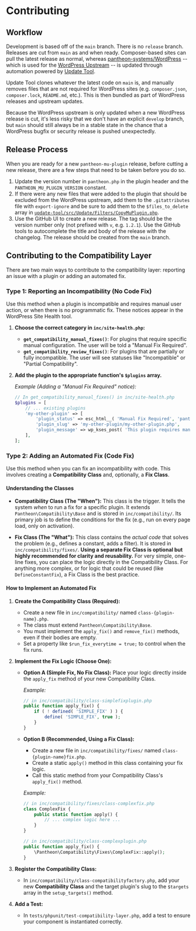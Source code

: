 # Contributing

## Workflow
Development is based off of the `main` branch. There is no `release` branch. Releases are cut from `main` as and when ready. Composer-based sites can pull the latest release as normal, whereas [pantheon-systems/WordPress](https://github.com/pantheon-systems/WordPress) -- which is used for the [WordPress Upstream](https://docs.pantheon.io/wordpress/) -- is updated through automation powered by [Update Tool](https://github.com/pantheon-systems/update-tool/).

Update Tool clones whatever the latest code on `main` is, and manually removes files that are not required for WordPress sites (e.g. `composer.json`, `composer.lock`, `README.md`, etc.). This is then bundled as part of WordPress releases and upstream updates.

Because the WordPress upstream is only updated when a new WordPress release is cut, it's less risky that we don't have an explicit `develop` branch, but `main` should still always be in a stable state in the chance that a WordPress bugfix or security release is pushed unexpectedly.

## Release Process

When you are ready for a new `pantheon-mu-plugin` release, before cutting a new release, there are a few steps that need to be taken before you do so.

1. Update the version number in `pantheon.php` in the plugin header and the `PANTHEON_MU_PLUGIN_VERSION` constant.
1. If there were any new files that were added to the plugin that should be excluded from the WordPress upstream, add them to the `.gitattributes` file with `export-ignore` and be sure to add them to the `$files_to_delete` array in [`update-tool/src/Update/Filters/CopyMuPlugin.php`](https://github.com/pantheon-systems/update-tool/blob/master/src/Update/Filters/CopyMuPlugin.php).
1. Use the GitHub UI to create a new release. The tag should be the version number only (not prefixed with `v`, e.g. `1.2.1`). Use the GitHub tools to autocomplete the title and body of the release with the changelog. The release should be created from the `main` branch.

## Contributing to the Compatibility Layer

There are two main ways to contribute to the compatibility layer: reporting an issue with a plugin or adding an automated fix.

### Type 1: Reporting an Incompatibility (No Code Fix)

Use this method when a plugin is incompatible and requires manual user action, or when there is no programmatic fix. These notices appear in the WordPress Site Health tool.

1. **Choose the correct category in `inc/site-health.php`:**
    * **`get_compatibility_manual_fixes()`**: For plugins that require specific manual configuration. The user will be told a "Manual Fix Required".
    * **`get_compatibility_review_fixes()`**: For plugins that are partially or fully incompatible. The user will see statuses like "Incompatible" or "Partial Compatibility".

2. **Add the plugin to the appropriate function's `$plugins` array.**

    *Example (Adding a "Manual Fix Required" notice):*
    ```php
    // In get_compatibility_manual_fixes() in inc/site-health.php
    $plugins = [
        // ... existing plugins
        'my-other-plugin' => [
            'plugin_status' => esc_html__( 'Manual Fix Required', 'pantheon' ),
            'plugin_slug' => 'my-other-plugin/my-other-plugin.php',
            'plugin_message' => wp_kses_post( 'This plugin requires manual configuration. See <a href="...">docs</a>.' ),
        ],
    ];
    ```

### Type 2: Adding an Automated Fix (Code Fix)

Use this method when you can fix an incompatibility with code. This involves creating a **Compatibility Class** and, optionally, a **Fix Class**.

#### Understanding the Classes

* **Compatibility Class (The "When"):** This class is the trigger. It tells the system *when* to run a fix for a specific plugin. It extends `Pantheon\Compatibility\Base` and is stored in `inc/compatibility/`. Its primary job is to define the conditions for the fix (e.g., run on every page load, only on activation).

* **Fix Class (The "What"):** This class contains the *actual code* that solves the problem (e.g., defines a constant, adds a filter). It is stored in `inc/compatibility/fixes/`. **Using a separate Fix Class is optional but highly recommended for clarity and reusability.** For very simple, one-line fixes, you can place the logic directly in the Compatibility Class. For anything more complex, or for logic that could be reused (like `DefineConstantFix`), a Fix Class is the best practice.

#### How to Implement an Automated Fix

1. **Create the Compatibility Class (Required):**
    * Create a new file in `inc/compatibility/` named `class-{plugin-name}.php`.
    * The class must extend `Pantheon\Compatibility\Base`.
    * You must implement the `apply_fix()` and `remove_fix()` methods, even if their bodies are empty.
    *   Set a property like `$run_fix_everytime = true;` to control when the fix runs.

2.  **Implement the Fix Logic (Choose One):**

    *   **Option A (Simple Fix, No Fix Class):** Place your logic directly inside the `apply_fix` method of your new Compatibility Class.

        *Example:*
        ```php
        // in inc/compatibility/class-simplefixplugin.php
        public function apply_fix() {
            if ( ! defined( 'SIMPLE_FIX' ) ) {
                define( 'SIMPLE_FIX', true );
            }
        }
        ```

    *   **Option B (Recommended, Using a Fix Class):**
        *   Create a new file in `inc/compatibility/fixes/` named `class-{plugin-name}fix.php`.
        *   Create a static `apply()` method in this class containing your fix logic.
        *   Call this static method from your Compatibility Class's `apply_fix()` method.

        *Example:*
        ```php
        // in inc/compatibility/fixes/class-complexfix.php
        class ComplexFix {
            public static function apply() {
                // ... complex logic here ...
            }
        }

        // in inc/compatibility/class-complexplugin.php
        public function apply_fix() {
            \Pantheon\Compatibility\Fixes\ComplexFix::apply();
        }
        ```

3.  **Register the Compatibility Class:**
    *   In `inc/compatibility/class-compatibilityfactory.php`, add your new **Compatibility Class** and the target plugin's slug to the `$targets` array in the `setup_targets()` method.

4.  **Add a Test:**
    *   In `tests/phpunit/test-compatibility-layer.php`, add a test to ensure your component is instantiated correctly.